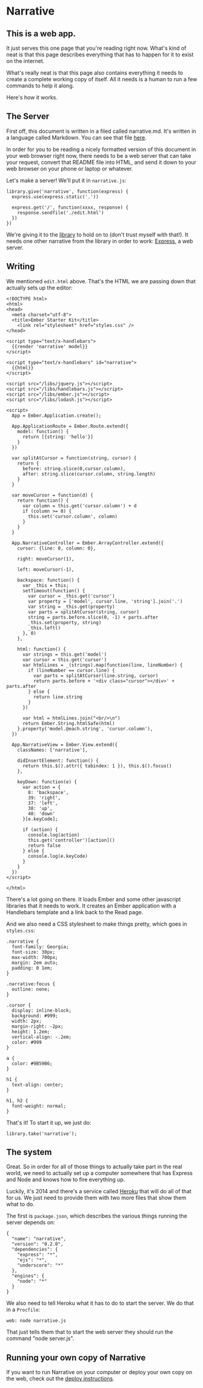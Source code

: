 Narrative
=========

This is a web app.
------------------

It just serves this one page that you're reading right now. What's kind of neat is that this page describes everything that has to happen for it to exist on the internet. 

What's really neat is that this page also contains everything it needs to create a complete working copy of itself. All it needs is a human to run a few commands to help it along.

Here's how it works.

The Server
----------

First off, this document is written in a filed called narrative.md. It's written in a language called Markdown. You can see that file [here](https://raw.githubusercontent.com/erikpukinskis/narrative/master/narrative.md).

In order for you to be reading a nicely formatted version of this document in your web browser right now, there needs to be a web server that can take your request, convert that README file into HTML, and send it down to your web browser on your phone or laptop or whatever.

Let's make a server! We'll put it in `narrative.js`:

    library.give('narrative', function(express) {
      express.use(express.static('.'))

      express.get('/', function(xxxx, response) {
        response.sendfile('./edit.html')
      })
    })

We're giving it to the [library](library.md) to hold on to (don't trust myself with that!). It needs one other narrative from the library in order to work: [Express](express.md), a web server. 

Writing
-------

We mentioned `edit.html` above. That's the HTML we are passing down that actually sets up the editor:

    <!DOCTYPE html>
    <html>
    <head>
      <meta charset="utf-8">
      <title>Ember Starter Kit</title>
        <link rel="stylesheet" href="styles.css" />
    </head>

    <script type="text/x-handlebars">
      {{render 'narrative' model}}
    </script>

    <script type="text/x-handlebars" id="narrative">
      {{html}}
    </script>

    <script src="/libs/jquery.js"></script>
    <script src="/libs/handlebars.js"></script>
    <script src="/libs/ember.js"></script>
    <script src="/libs/lodash.js"></script>

    <script>
      App = Ember.Application.create();

      App.ApplicationRoute = Ember.Route.extend({
        model: function() {
          return [{string: 'hello'}]
        }
      })

      var splitAtCursor = function(string, cursor) {
        return {
          before: string.slice(0,cursor.column),
          after: string.slice(cursor.column, string.length)
        }
      }

      var moveCursor = function(d) {
        return function() {
          var column = this.get('cursor.column') + d
          if (column >= 0) {
            this.set('cursor.column', column)
          }
        }
      }

      App.NarrativeController = Ember.ArrayController.extend({
        cursor: {line: 0, column: 0},

        right: moveCursor(1),

        left: moveCursor(-1),

        backspace: function() {
          var _this = this;
          setTimeout(function() {
            var cursor = _this.get('cursor')
            var property = ['model', cursor.line, 'string'].join('.')
            var string = _this.get(property)
            var parts = splitAtCursor(string, cursor)
            string = parts.before.slice(0, -1) + parts.after
            _this.set(property, string)
            _this.left()
          }, 0)
        },

        html: function() {
          var strings = this.get('model')
          var cursor = this.get('cursor')
          var htmlLines = _(strings).map(function(line, lineNumber) {
            if (lineNumber == cursor.line) {
              var parts = splitAtCursor(line.string, cursor)
              return parts.before + '<div class="cursor"></div>' + parts.after
            } else {
              return line.string
            }
          })
          
          var html = htmlLines.join("<br/>\n")
          return Ember.String.htmlSafe(html)
        }.property('model.@each.string', 'cursor.column'),
      })

      App.NarrativeView = Ember.View.extend({
        classNames: ['narrative'],

        didInsertElement: function() {
          return this.$().attr({ tabindex: 1 }), this.$().focus()
        },

        keyDown: function(e) {
          var action = {
            8: 'backspace',
            39: 'right',
            37: 'left',
            38: 'up',
            40: 'down'
          }[e.keyCode];

          if (action) {
            console.log(action)
            this.get('controller')[action]()
            return false
          } else {
            console.log(e.keyCode)
          }
        }
      })
    </script>

    </html>

There's a lot going on there. It loads Ember and some other javascript libraries that it needs to work. It creates an Ember application with a Handlebars template and a link back to the Read page.

And we also need a CSS stylesheet to make things pretty, which goes in `styles.css`:

    .narrative {
      font-family: Georgia;
      font-size: 30px;
      max-width: 700px;
      margin: 2em auto;
      padding: 0 1em;
    }

    .narrative:focus {
      outline: none;
    }

    .cursor {
      display: inline-block;
      background: #999;
      width: 2px;
      margin-right: -2px;
      height: 1.2em;
      vertical-align: -.2em;
      color: #999
    }

    a {
      color: #9B59B6;
    }

    h1 {
      text-align: center;
    }

    h1, h2 {
      font-weight: normal;
    }


That's it! To start it up, we just do:

    library.take('narrative');

The system
----------

Great. So in order for all of those things to actually take part in the real world, we need to actually set up a computer somewhere that has Express and Node and knows how to fire everything up. 

Luckily, it's 2014 and there's a service called [Heroku](http://heroku.com) that will do all of that for us. We just need to provide them with two more files that show them what to do. 

The first is `package.json`, which describes the various things running the server depends on:

    {
      "name": "narrative",
      "version": "0.2.0",
      "dependencies": {
        "express": "*",
        "ejs": "*",
        "underscore": "*"
      },
      "engines": {
        "node": "*"
      }
    }

We also need to tell Heroku what it has to do to start the server. We do that in a `Procfile`:

    web: node narrative.js

That just tells them that to start the web server they should run the command "node server.js".

Running your own copy of Narrative
----------------------------------

If you want to run Narrative on your computer or deploy your own copy on the web, check out the [deploy instructions](deploy.md).


